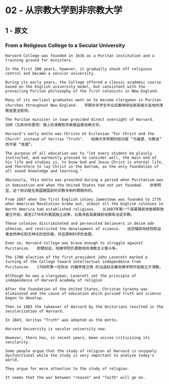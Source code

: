 # 02 - 从宗教大学到非宗教大学

## 1 - 原文

### From a Religious College to a Secular University

`Harvard College was founded in 1636 as a Puritan institution and a training ground for ministers.`

`In the first 200 years, however, it gradually shook off religious control and became a secular university.`

`During its early years, the College offered a classic academic course based on the English university model, but consistent with the prevailing Puritan philosophy of the first colonists in New England.`

`Many of its earliest graduates went on to become clergymen in Puritan churches throughout New England.  
早期许多学生毕业后都继续在新英格兰各地的清教堂里当牧师。`

`The Puritan minister in town provided direct oversight of Harvard.  
剑桥（又称坎布里奇）镇上的清教牧师直接监督哈佛大学。`

`Harvard's early motto was Christo et Ecclesiae "For Christ and the Church" instead of Veritas "Truth".  
哈佛大学早期的校训是 “为基督，为教会” 而不是 “真理”。`

`The purpose of all education was to "let every student be plainly instructed, and earnestly pressed to consider well, the main end of his life and studies is, to know God and Jesus Christ is eternal life, and therefore to lay Christ in the bottom, as the only foundation of all sound knowledge and learning."`

`Obviously, this motto was preached during a period when Puritanism was in domination and when the United States had not yet founded.  
非常明显，这个校训是在美国建国前的宗教专制时期鼓吹的。`

`From 1607 when the first English colony Jamestown was founded to 1776 when American Revolution broke out, almost all the English colonies in North America had established religious.  
从1607年第一个英属殖民地詹姆斯敦建立开始，直至1776年的美国独立战争，北美洲各英属殖民地都有法定宗教。`

`These colonies discriminated and persecuted believers in deism adn atheism, and restricted the development of science.  
这些殖民地歧视和迫害自然神论和无神论的信仰者，并且限制科学的发展。`

`Even so, Harvard College was brave enough to struggle against Puritanism.  
即便如此，哈佛学院仍勇敢地同清教主义做斗争。`

`The 1708 election of the first president John Leverett marked a turning of the College toward intellectual independence from Puritanism.  
1708年第一任校长 约翰李维立特 的当选标志着哈佛学院开始独立于清教。`

`Although he was a clergyman, Leverett set the principle of independence of Harvard academy of religion`

`After the foundation of the United States, Christan tyranny was eliminated and the cause of education which pursued truth and science began to develop.`

`Then in 1805 the takeover of Harvard by the Unitarians resulted in the secularization of Harvard.`

`In 1843, Veritas "Truth" was adopted as the motto.`

`Harvard University is secular university now.`

`However, there has, in recent years, been voices criticizing its secularity.`

`Some people argue that the study of religion at Harvard is uniquely dysfunctional while the study is very important to analyze today's world.`

`They argue for more attention to the study of religion.`

`It seems that the war between "reason" and "faith" will go on.`

